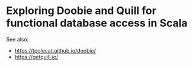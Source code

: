 # Exploring Doobie and Quill for functional database access in Scala

See also:
- https://tpolecat.github.io/doobie/
- https://getquill.io/

